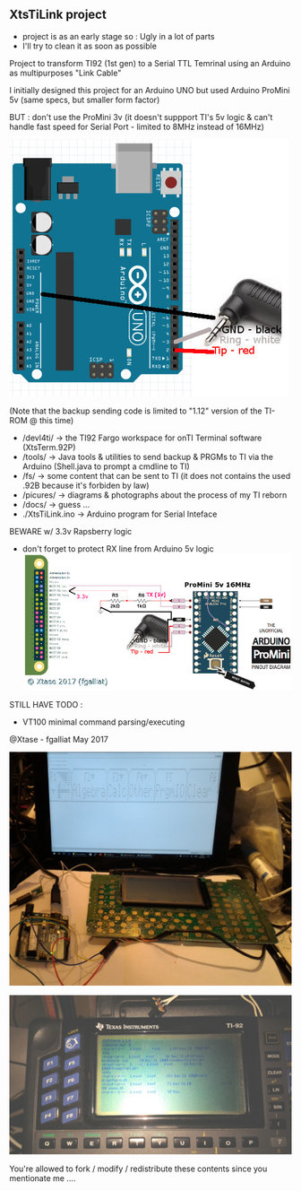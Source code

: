 ## XtsTiLink project

- project is as an early stage so : Ugly in a lot of parts
- I'll try to clean it as soon as possible

Project to transform TI92 (1st gen) to a Serial TTL Temrinal
using an Arduino as multipurposes "Link Cable"

I initially designed this project for an Arduino UNO but
used Arduino ProMini 5v (same specs, but smaller form factor)

BUT : don't use the ProMini 3v (it doesn't suppport TI's 5v logic & can't handle fast speed for Serial Port - limited to 8MHz instead of 16MHz)


![minimal wiring](/pictures/d_uno_wiring.jpg)

(Note that the backup sending code is limited to "1.12" version of the TI-ROM @ this time)

* /devl4ti/ -> the TI92 Fargo workspace for onTI Terminal software (XtsTerm.92P)
* /tools/   -> Java tools & utilities to send backup & PRGMs to TI via the Arduino (Shell.java to prompt a cmdline to TI)
* /fs/      -> some content that can be sent to TI (it does not contains the used .92B because it's forbiden by law)
* /picures/ -> diagrams & photographs about the process of my TI reborn
* /docs/    -> guess ...
* ./XtsTiLink.ino -> Arduino program for Serial Inteface

BEWARE w/ 3.3v Rapsberry logic
 - don't forget to protect RX line from Arduino 5v logic
![Full Wiring](/pictures/f_arduinoWiring.jpg) 



STILL HAVE TODO :
 - VT100 minimal command parsing/executing

@Xtase - fgalliat May 2017

![ScreenShot Dump](/pictures/c_screenshot.jpg)

![cmd Terminal](/pictures/g_terminal.jpg)

You're allowed to fork / modify / redistribute these contents since you mentionate me ....
